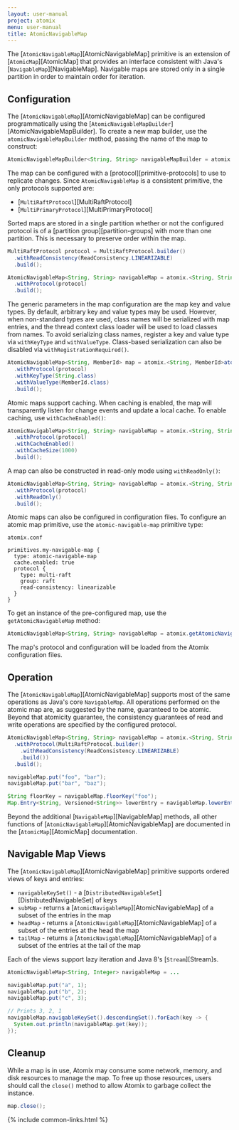 ```yaml
---
layout: user-manual
project: atomix
menu: user-manual
title: AtomicNavigableMap
---
```


The [`AtomicNavigableMap`][AtomicNavigableMap] primitive is an extension of [`AtomicMap`][AtomicMap] that provides an interface consistent with Java's [`NavigableMap`][NavigableMap]. Navigable maps are stored only in a single partition in order to maintain order for iteration.

## Configuration

The [`AtomicNavigableMap`][AtomicNavigableMap] can be configured programmatically using the [`AtomicNavigableMapBuilder`][AtomicNavigableMapBuilder]. To create a new map builder, use the `atomicNavigableMapBuilder` method, passing the name of the map to construct:

```java
AtomicNavigableMapBuilder<String, String> navigableMapBuilder = atomix.<String, String>atomicNavigableMapBuilder("my-navigable-map");
```

The map can be configured with a [protocol][primitive-protocols] to use to replicate changes. Since `AtomicNavigableMap` is a consistent primitive, the only protocols supported are:
* [`MultiRaftProtocol`][MultiRaftProtocol]
* [`MultiPrimaryProtocol`][MultiPrimaryProtocol]

Sorted maps are stored in a single partition whether or not the configured protocol is of a [partition group][partition-groups] with more than one partition. This is necessary to preserve order within the map.

```java
MultiRaftProtocol protocol = MultiRaftProtocol.builder()
  .withReadConsistency(ReadConsistency.LINEARIZABLE)
  .build();

AtomicNavigableMap<String, String> navigableMap = atomix.<String, String>atomicNavigableMapBuilder("my-navigable-map")
  .withProtocol(protocol)
  .build();
```

The generic parameters in the map configuration are the map key and value types. By default, arbitrary key and value types may be used. However, when non-standard types are used, class names will be serialized with map entries, and the thread context class loader will be used to load classes from names. To avoid serializing class names, register a key and value type via `withKeyType` and `withValueType`. Class-based serialization can also be disabled via `withRegistrationRequired()`.

```java
AtomicNavigableMap<String, MemberId> map = atomix.<String, MemberId>atomicNavigableMapBuilder("my-navigable-map")
  .withProtocol(protocol)
  .withKeyType(String.class)
  .withValueType(MemberId.class)
  .build();
```

Atomic maps support caching. When caching is enabled, the map will transparently listen for change events and update a local cache. To enable caching, use `withCacheEnabled()`:

```java
AtomicNavigableMap<String, String> navigableMap = atomix.<String, String>atomicNavigableMapBuilder("my-navigable-map")
  .withProtocol(protocol)
  .withCacheEnabled()
  .withCacheSize(1000)
  .build();
```

A map can also be constructed in read-only mode using `withReadOnly()`:

```java
AtomicNavigableMap<String, String> navigableMap = atomix.<String, String>atomicNavigableMapBuilder("my-navigable-map")
  .withProtocol(protocol)
  .withReadOnly()
  .build();
```

Atomic maps can also be configured in configuration files. To configure an atomic map primitive, use the `atomic-navigable-map` primitive type:

`atomix.conf`

```hocon
primitives.my-navigable-map {
  type: atomic-navigable-map
  cache.enabled: true
  protocol {
    type: multi-raft
    group: raft
    read-consistency: linearizable
  }
}
```

To get an instance of the pre-configured map, use the `getAtomicNavigableMap` method:

```java
AtomicNavigableMap<String, String> navigableMap = atomix.getAtomicNavigableMap("my-navigable-map");
```

The map's protocol and configuration will be loaded from the Atomix configuration files.

## Operation

The [`AtomicNavigableMap`][AtomicNavigableMap] supports most of the same operations as Java's core `NavigableMap`. All operations performed on the atomic map are, as suggested by the name, guaranteed to be atomic. Beyond that atomicity guarantee, the consistency guarantees of read and write operations are specified by the configured protocol.

```java
AtomicNavigableMap<String, String> navigableMap = atomix.<String, String>atomicNavigableMapBuilder("my-navigable-map")
  .withProtocol(MultiRaftProtocol.builder()
    .withReadConsistency(ReadConsistency.LINEARIZABLE)
    .build())
  .build();

navigableMap.put("foo", "bar");
navigableMap.put("bar", "baz");

String floorKey = navigableMap.floorKey("foo");
Map.Entry<String, Versioned<String>> lowerEntry = navigableMap.lowerEntry("foo");
```

Beyond the additional [`NavigableMap`][NavigableMap] methods, all other functions of [`AtomicNavigableMap`][AtomicNavigableMap] are documented in the [`AtomicMap`][AtomicMap] documentation.

## Navigable Map Views

The [`AtomicNavigableMap`][AtomicNavigableMap] primitive supports ordered views of keys and entries:
* `navigableKeySet()` - a [`DistributedNavigableSet`][DistributedNavigableSet] of keys
* `subMap` - returns a [`AtomicNavigableMap`][AtomicNavigableMap] of a subset of the entries in the map
* `headMap` - returns a [`AtomicNavigableMap`][AtomicNavigableMap] of a subset of the entries at the head the map
* `tailMap` - returns a [`AtomicNavigableMap`][AtomicNavigableMap] of a subset of the entries at the tail of the map

Each of the views support lazy iteration and Java 8's [`Stream`][Stream]s.

```java
AtomicNavigableMap<String, Integer> navigableMap = ...

navigableMap.put("a", 1);
navigableMap.put("b", 2);
navigableMap.put("c", 3);

// Prints 3, 2, 1
navigableMap.navigableKeySet().descendingSet().forEach(key -> {
  System.out.println(navigableMap.get(key));
});
```

## Cleanup

While a map is in use, Atomix may consume some network, memory, and disk resources to manage the map. To free up those resources, users should call the `close()` method to allow Atomix to garbage collect the instance.

```java
map.close();
```

{% include common-links.html %}
